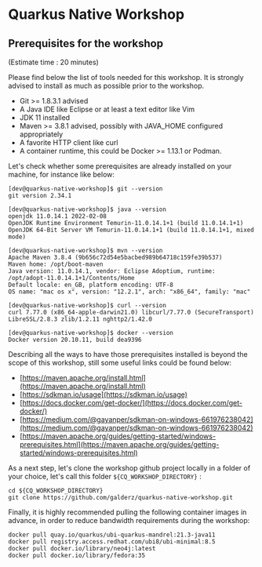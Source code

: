 # Quarkus Native Workshop

## Prerequisites for the workshop
(Estimate time : 20 minutes)

Please find below the list of tools needed for this workshop.
It is strongly advised to install as much as possible prior to the workshop.

* Git >= 1.8.3.1 advised
* A Java IDE like Eclipse or at least a text editor like Vim
* JDK 11 installed
* Maven >= 3.8.1 advised, possibly with JAVA_HOME configured appropriately
* A favorite HTTP client like curl
* A container runtime, this could be Docker >= 1.13.1 or Podman.

Let's check whether some prerequisites are already installed on your machine, for instance like below:

```
[dev@quarkus-native-workshop]$ git --version
git version 2.34.1

[dev@quarkus-native-workshop]$ java --version
openjdk 11.0.14.1 2022-02-08
OpenJDK Runtime Environment Temurin-11.0.14.1+1 (build 11.0.14.1+1)
OpenJDK 64-Bit Server VM Temurin-11.0.14.1+1 (build 11.0.14.1+1, mixed mode)

[dev@quarkus-native-workshop]$ mvn --version
Apache Maven 3.8.4 (9b656c72d54e5bacbed989b64718c159fe39b537)
Maven home: /opt/boot-maven
Java version: 11.0.14.1, vendor: Eclipse Adoptium, runtime: /opt/adopt-11.0.14.1+1/Contents/Home
Default locale: en_GB, platform encoding: UTF-8
OS name: "mac os x", version: "12.2.1", arch: "x86_64", family: "mac"

[dev@quarkus-native-workshop]$ curl --version
curl 7.77.0 (x86_64-apple-darwin21.0) libcurl/7.77.0 (SecureTransport) LibreSSL/2.8.3 zlib/1.2.11 nghttp2/1.42.0

[dev@quarkus-native-workshop]$ docker --version
Docker version 20.10.11, build dea9396
```

Describing all the ways to have those prerequisites installed is beyond the scope of this workshop, still some useful links could be found below:
* [https://maven.apache.org/install.html](https://maven.apache.org/install.html)
* [https://sdkman.io/usage](https://sdkman.io/usage)
* [https://docs.docker.com/get-docker/](https://docs.docker.com/get-docker/)
* [https://medium.com/@gayanper/sdkman-on-windows-661976238042](https://medium.com/@gayanper/sdkman-on-windows-661976238042)
* [https://maven.apache.org/guides/getting-started/windows-prerequisites.html](https://maven.apache.org/guides/getting-started/windows-prerequisites.html)

As a next step, let's clone the workshop github project locally in a folder of your choice, let's call this folder `${CQ_WORKSHOP_DIRECTORY}` :

```
cd ${CQ_WORKSHOP_DIRECTORY}
git clone https://github.com/galderz/quarkus-native-workshop.git
```

Finally, it is highly recommended pulling the following container images in advance,
in order to reduce bandwidth requirements during the workshop:

```
docker pull quay.io/quarkus/ubi-quarkus-mandrel:21.3-java11
docker pull registry.access.redhat.com/ubi8/ubi-minimal:8.5
docker pull docker.io/library/neo4j:latest
docker pull docker.io/library/fedora:35
```
